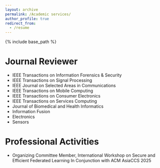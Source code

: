 ```yaml
---
layout: archive
permalink: /Academic services/
author_profile: true
redirect_from:
  - /resume
---
```


{% include base_path %}

Journal Reviewer
======
* IEEE Transactions on Information Forensics & Security
* IEEE Transactions on Signal Processing
* IEEE Journal on Selected Areas in Communications
* IEEE Transactions on Mobile Computing
* IEEE Transactions on Consumer Electronics
* IEEE Transactions on Services Computing
* Journal of Biomedical and Health Informatics 
* Information Fusion 
* Electronics
* Sensors

Professional Activities
=====
* Organizing Committee Member, International Workshop on Secure and Efficient Federated Learning In Conjunction with ACM AsiaCCS 2025
